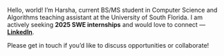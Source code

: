 Hello, world! I’m Harsha, current BS/MS student in Computer Science and Algorithms teaching assistant at the University of South Florida. I am actively seeking **2025 SWE internships** and would love to connect — **[LinkedIn](https://www.linkedin.com/in/harsha-yuvaraj/)**.
             
Please get in touch if you’d like to discuss opportunities or collaborate!

             
<!---
HarshaExplorer/HarshaExplorer is a ✨ special ✨ repository because its `README.md` (this file) appears on your GitHub profile.
You can click the Preview link to take a look at your changes.
--->
